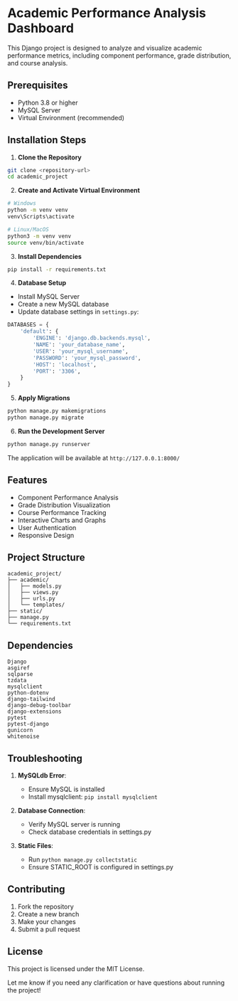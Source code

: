 # Academic Performance Analysis Dashboard

This Django project is designed to analyze and visualize academic performance metrics, including component performance, grade distribution, and course analysis.

## Prerequisites

- Python 3.8 or higher
- MySQL Server
- Virtual Environment (recommended)

## Installation Steps

1. **Clone the Repository**
```bash
git clone <repository-url>
cd academic_project
```

2. **Create and Activate Virtual Environment**
```bash
# Windows
python -m venv venv
venv\Scripts\activate

# Linux/MacOS
python3 -m venv venv
source venv/bin/activate
```

3. **Install Dependencies**
```bash
pip install -r requirements.txt
```

4. **Database Setup**
- Install MySQL Server
- Create a new MySQL database
- Update database settings in `settings.py`:
```python
DATABASES = {
    'default': {
        'ENGINE': 'django.db.backends.mysql',
        'NAME': 'your_database_name',
        'USER': 'your_mysql_username',
        'PASSWORD': 'your_mysql_password',
        'HOST': 'localhost',
        'PORT': '3306',
    }
}
```

5. **Apply Migrations**
```bash
python manage.py makemigrations
python manage.py migrate
```

6. **Run the Development Server**
```bash
python manage.py runserver
```

The application will be available at `http://127.0.0.1:8000/`

## Features

- Component Performance Analysis
- Grade Distribution Visualization
- Course Performance Tracking
- Interactive Charts and Graphs
- User Authentication
- Responsive Design

## Project Structure

```
academic_project/
├── academic/
│   ├── models.py
│   ├── views.py
│   ├── urls.py
│   └── templates/
├── static/
├── manage.py
└── requirements.txt
```

## Dependencies

```
Django
asgiref
sqlparse
tzdata
mysqlclient
python-dotenv
django-tailwind
django-debug-toolbar
django-extensions
pytest
pytest-django
gunicorn
whitenoise
```

## Troubleshooting

1. **MySQLdb Error**:
   - Ensure MySQL is installed
   - Install mysqlclient: `pip install mysqlclient`

2. **Database Connection**:
   - Verify MySQL server is running
   - Check database credentials in settings.py

3. **Static Files**:
   - Run `python manage.py collectstatic`
   - Ensure STATIC_ROOT is configured in settings.py

## Contributing

1. Fork the repository
2. Create a new branch
3. Make your changes
4. Submit a pull request

## License

This project is licensed under the MIT License.

Let me know if you need any clarification or have questions about running the project!

